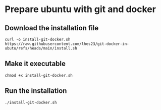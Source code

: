 # Prepare ubuntu with git and docker

## Download the installation file

```
curl -o install-git-docker.sh https://raw.githubusercontent.com/lhes23/git-docker-in-ubutu/refs/heads/main/install.sh
```

## Make it executable

```
chmod +x install-git-docker.sh
```

## Run the installation

```
./install-git-docker.sh
```

